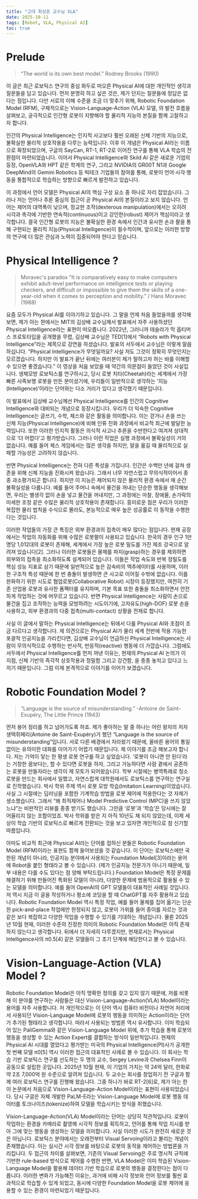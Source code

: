 ```yaml
---
title: "고대 최성준 교수님 VLA"
date: 2025-10-11
tags: [Robot, VLA, Physical AI]
toc: true
---
```

# Prelude

> “The world is its own best model.”
  Rodney Brooks (1990)

이 글은 최근 로보틱스 연구의 중심 화두로 떠오른 Physical AI에 대한 개인적인 생각과 질문들을 담고 있습니다. 먼저 분명히 하고 싶은 것은, 제가 던지는 질문들에 정답은 없다는 점입니다. 다만 서로의 이해 수준을 조금 더 맞추기 위해, Robotic Foundation Model (RFM), 구체적으로는 Vision-Language-Action (VLA) 모델, 의 발전 흐름을 살펴보고, 궁극적으로 인간형 로봇이 지향해야 할 물리적 지능의 본질을 함께 고찰하고자 합니다.

인간의 Physical Intelligence는 인지적 사고보다 훨씬 오래된 신체 기반의 지능으로, 불확실한 물리적 상호작용을 다루는 능력입니다. 이후 이 개념은 Physical AI라는 이름으로 확장되었으며, 구글의 SayCan, RT-1, RT-2로 이어진 연구를 통해 VLA 학습의 전환점이 마련되었습니다. 이어서 Physical Intelligence와 Skild AI 같은 새로운 기업의 등장, OpenVLA와 HPT 같은 학계의 연구, 그리고 NVIDIA의 GR00T N1과 Google DeepMind의 Gemini Robotics 등 빅테크 기업들의 참여를 통해, 로봇이 언어·시각·행동을 통합적으로 학습하는 방향으로 빠르게 발전하고 있습니다.

이 과정에서 언어 모델은 Physical AI의 핵심 구성 요소 중 하나로 자리 잡았습니다. 그러나 저는 언어나 추론 중심의 접근이 곧 Physical AI의 본질이라고 보지 않습니다. 언어는 제어의 대역폭이 낮으며, 정교한 조작(dexterous manipulation)에서는 오히려 시각과 촉각에 기반한 연속적(continuous)이고 강인한(robust) 제어가 핵심이라고 생각합니다. 결국 인간형 로봇의 지능은 불확실한 환경 속에서 인간과 유사한 손과 팔을 통해 구현되는 물리적 지능(Physical Intelligence)이 필수적이며, 앞으로는 이러한 방향의 연구에 더 많은 관심과 노력이 집중되어야 한다고 믿습니다.

# Physical Intelligence ?
> Moravec's paradox
"It is comparatively easy to make computers exhibit adult-level performance on intelligence tests or playing checkers, and difficult or impossible to give them the skills of a one-year-old when it comes to perception and mobility.” 
/ Hans Moravec (1988)

요즘 모두가 Physical AI를 이야기하고 있습니다. 그 말을 언제 처음 들었을까를 생각해보면, 제가 아는 한에서는 MIT의 김상배 교수님께서 발표에서 자주 사용하셨던 Physical Intelligence라는 표현이 떠오릅니다. 2022년, 그러니까 테슬라가 막 옵티머스 프로토타입을 공개했을 무렵, 김상배 교수님은 TED[1]에서 “Robots with Physical Intelligence”라는 제목으로 강연을 하셨습니다. 발표의 서두에서 교수님은 이렇게 말씀하십니다. “Physical Intelligence가 무엇일까요? 사실 저도 그것이 정확히 무엇인지는 모르겠습니다. 하지만 이 발표가 끝난 뒤에는 여러분이 제가 말하고자 하는 바를 이해할 수 있으면 좋겠습니다.” 이 영상을 처음 보았을 때 약간의 의문점이 들었던 것이 사실입니다. 생체모방 로보틱스를 연구하시고, 당시 로봇 치타(Cheetah)라는 세계에서 가장 빠른 사족보행 로봇을 만든 분이셨기에, 우리들이 일반적으로 생각하는 ‘지능(Intelligence)’이라는 단어와는 다소 거리가 있다고 생각했기 때문입니다.

이 발표에서 김상배 교수님께선 Physical Intelligence를 인간의 Cognitive Intelligence와 대비되는 개념으로 등장시킵니다. 우리가 더 익숙한 Cognitive Intelligence는 글쓰기, 수학, 체스와 같은 활동을 의미합니다. 이는 걷거나 손을 쓰는 신체 지능(Physical Intelligence)에 비해 인류 진화 과정에서 비교적 최근에 발달한 능력입니다. 또한 이러한 인지적 활동은 의식적 사고나 추론을 수반한다고 여겨져 상대적으로 ‘더 어렵다’고 평가받습니다. 그러나 이런 작업은 실행 과정에서 불확실성이 거의 없습니다. 예를 들어 체스 게임에서는 많은 생각을 하지만, 말을 옮길 때 물리적으로 실패할 가능성은 고려하지 않습니다. 

반면 Physical Intelligence는 전혀 다른 특성을 가집니다. 인간은 수백만 년에 걸쳐 생존을 위해 신체 지능을 진화시켜 왔습니다. 그래서 너무 자연스럽고 무의식적이어서 종종 과소평가되곤 합니다. 하지만 이 지능은 제어되지 않은 물리적 환경 속에서 매 순간 불확실성을 다룹니다. 예를 들어 주머니 속에서 물건을 꺼내는 단순한 행동을 생각해보면, 우리는 별생각 없이 손을 넣고 물건을 꺼내지만, 그 과정에는 마찰, 장애물, 손가락의 미세한 조정 같은 수많은 물리적 상호작용이 존재합니다. 흥미로운 점은 우리가 이러한 복잡한 물리 법칙을 수식으로 몰라도, 본능적으로 매우 높은 성공률로 이 동작을 수행한다는 것입니다.

이러한 작업들의 가장 큰 특징은 외부 환경과의 접촉이 매우 많다는 점입니다. 현재 공장에서는 작업의 자동화를 위해 수많은 로봇팔이 사용되고 있습니다. 한국의 경우 인구 1만 명당 1,012대의 로봇이 존재해, 세계에서 가장 높은 로봇 밀도를 가진 제조 강국으로 알려져 있습니다[2]. 그러나 이러한 로봇들은 물체를 파지(grasp)하는 경우를 제외하면 외부와의 접촉을 최소화하도록 설계되어 있습니다. 이들은 작업 속도와 반복 정밀도를 핵심 성능 지표로 삼기 때문에 일반적으로 높은 감속비의 액추에이터를 사용하며, 이러한 구조적 특성 때문에 한 번 충돌이 발생하면 큰 사고로 이어질 수밖에 없습니다. 이를 완화하기 위한 시도로 협업로봇(Collaborative Robot) 시장이 등장했지만, 여전히 기존 산업용 로봇과 유사한 폼팩터를 유지하며, 기본 목표 또한 충돌을 최소화하면서 안전하게 작업하는 것에 머무르고 있습니다. 반면 Physical Intelligence는 사람이 손으로 물건을 집고 조작하는 능력을 모방하려는 시도이기에, 고자유도(high-DOF) 로봇 손을 사용하고, 외부 환경과의 다중 접촉(multi-contact) 상황을 전제로 합니다.

사실 이 글에서 말하는 Physical Intelligence는 뒤에서 다룰 Physical AI와 초점이 조금 다르다고 생각합니다. 제 의견으로는 Physical AI가 물리 세계 전반에 적용 가능한 포괄적 인공지능을 가리킨다면, 김상배 교수님이 언급하신 Physical Intelligence는 사람이 무의식적으로 수행하는 반사적, 반응적(reactive) 행동에 더 가깝습니다. 그럼에도 서두에서 Physical Intelligence를 먼저 꺼낸 이유는, 현재의 Physical AI 논의가 이 지점, 신체 기반의 즉각적 상호작용과 정밀함 그리고 강건함, 을 종종 놓치고 있다고 느끼기 때문입니다. 그럼 이제 본격적으로 이야기를 이어가 보겠습니다.

# Robotic Foundation Model ?

> “Language is the source of misunderstanding.” 
-Antoine de Saint-Exupéry, The Little Prince (1943)

먼저 용어 정리를 하고 넘어가도록 하죠. 제가 좋아하는 말 중 하나는 어린 왕자의 저자 생텍쥐페리(Antoine de Saint-Exupéry)가 했던 “Language is the source of misunderstanding”입니다. 서로 다른 배경에서 자라왔기 때문에, 올바른 용어의 통일 없이는 유의미한 대화를 이어가기 어렵기 때문입니다. 제 이야기를 조금 해보고자 합니다. 저는 기억이 닿는 한 평생 로봇 연구를 하고 싶었습니다. ‘로봇이 아니면 안 된다’라는 거창한 꿈보다는, 할 수 있다면 로봇을 하자, 그리고 가능하다면 사람 곁에서 공존하는 로봇을 만들자라는 생각이 제 모토가 되어왔습니다. 학부 시절에는 병역특례로 청소로봇을 만드는 회사에서 일했고, 자연스럽게 대학원에서도 로보틱스를 연구하는 연구실로 진학했습니다. 박사 학위 주제 역시 로봇 모방 학습(Imitation Learning)이었습니다. 사실 그 시절에는 딥러닝을 포함한 기계학습 방법을 로봇 제어에 적용한다는 것 자체가 생소했습니다. 그래서 “왜 최적제어나 Model Predictive Control (MPC)을 쓰지 않았느냐”는 비판적인 리뷰를 종종 받기도 했습니다. 그만큼 ‘로봇’과 ‘학습’은 당시에는 잘 어울리지 않는 조합이었죠. 박사 학위를 받은 지 아직 10년도 채 되지 않았는데, 이제 세상이 학습 기반의 로보틱스로 빠르게 전환되는 것을 보고 있자면 개인적으로 참 신기할 따름입니다.

아마도 비교적 최근에 Physical AI라는 단어를 접하신 분들은 Robotic Foundation Model (RFM)이라는 표현도 함께 들어보셨을 것 같습니다. 이 단어는 로보틱스에만 국한된 개념이 아니라, 인공지능 분야에서 사용되는 Foundation Model[3]이라는 용어에 Robot을 붙인 형태라고 볼 수 있습니다. (제가 인공지능 전문가가 아니기 때문에, 일부 내용은 다를 수도 있다는 점 양해 부탁드립니다.) Foundation Model은 특정 문제를 해결하기 위해 만들어진 특화된 모델이 아니라, 다양한 문제에 범용적으로 활용될 수 있는 모델을 의미합니다. 예를 들어 OpenAI의 GPT 모델들이 대표적인 사례일 것입니다. 저 역시 지금 이 글을 작성하거나 평소에 코딩을 할 때 ChatGPT를 자주 활용하고 있습니다. Robotic Foundation Model 역시 특정 작업, 예를 들어 물체를 집어 옮기는 단순한 pick-and-place 작업에만 한정되지 않고, 로봇이 가위를 들어 종이를 자르는 것과 같은 보다 복잡하고 다양한 작업을 수행할 수 있기를 기대하는 개념입니다. 물론 2025년 10월 현재, 이러한 수준의 진정한 의미의 Robotic Foundation Model은 아직 존재하지 않는다고 생각합니다. 뒤에서 더 자세히 다루겠지만, 현재로서는 Physical Intelligence사의 π0.5[4] 같은 모델들이 그 초기 단계에 해당한다고 볼 수 있습니다.

# Vision-Language-Action (VLA) Model ?

Robotic Foundation Model은 아직 명확한 정의를 갖고 있지 않기 때문에, 저를 비롯해 이 분야를 연구하는 사람들은 대신 Vision-Language-Action(VLA) Model이라는 용어를 자주 사용합니다. 저 개인적으로는 이 단어 역시 컴퓨터 비전이나 자연어 처리에서 사용되던 Vision-Language Model에 로봇의 행동을 의미하는 Action이라는 단어가 추가된 형태라고 생각합니다. 따라서 사용되는 방법론 역시 유사합니다. 이미 학습되어 있는 PaliGemma와 같은 Vision-Language Model 위에, 추가 학습을 통해 로봇의 행동을 생성할 수 있는 Action Expert를 결합하는 방식이 일반적입니다. 현재의 Physical AI 시대를 열었다고 평가받는 미국의 Physical Intelligence(PI)사가 공개한 첫 번째 모델 π0[5] 역시 이러한 접근의 대표적인 사례로 볼 수 있습니다. 이 회사는 학습 기반 로보틱스 연구를 선도하는 두 명의 교수, Sergey Levine과 Chelsea Finn이 공동으로 설립한 곳입니다. 2025년 10월 현재, 이 기업의 가치는 약 24억 달러, 한화로 약 2조 7,000억 원 수준으로 알려져 있습니다. 두 교수는 회사를 창업하기 전 구글과 함께 여러 로보틱스 연구를 진행해 왔습니다. 그중 하나가 바로 RT-2[6]로, 제가 아는 한 이 논문에서 처음으로 Vision-Language-Action Model이라는 표현이 사용되었습니다. 당시 구글은 자체 개발한 PaLM-E라는 Vision-Language Model에 로봇 행동 데이터를 토크나이즈(tokenize)하여 모델을 학습시키는 방식을 취했습니다.

Vision-Language-Action(VLA) Model이라는 단어는 상당히 직관적입니다. 로봇이 작업하는 환경을 카메라로 촬영해 시각적 정보를 획득하고, 언어를 통해 작업 지시를 받아 그에 맞는 행동을 생성하는 모델을 의미합니다. 사실 이러한 시도가 완전히 새로운 것은 아닙니다. 로보틱스 분야에서는 오래전부터 Visual Servoing이라고 불리는 개념이 존재했습니다. 이는 실시간 시각 정보를 바탕으로 로봇의 동작을 제어하는 방법론을 가리킵니다. 두 접근의 차이를 살펴보면, 기존의 Visual Servoing은 주로 명시적 규칙에 기반한 rule-based 방식으로 제어를 수행한 반면, VLA Model은 이미 학습된 Vision-Language Model을 활용해 데이터 기반 학습으로 로봇의 행동을 결정한다는 점이 다릅니다. 이러한 변화가 가능해진 이유는, 과거에 비해 시각 정보와 언어 정보를 훨씬 효과적으로 학습할 수 있게 되었고, 동시에 다양한 Foundation Model을 로봇 제어에 응용할 수 있는 환경이 마련되었기 때문입니다.

